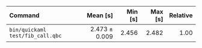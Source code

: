 | Command | Mean [s] | Min [s] | Max [s] | Relative |
|:---|---:|---:|---:|---:|
| `bin/quickaml test/fib_call.qbc` | 2.473 ± 0.009 | 2.456 | 2.482 | 1.00 |
